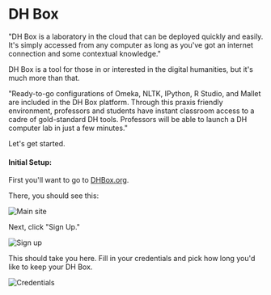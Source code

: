 <h1>DH Box</h1>
<p>"DH Box is a laboratory in the cloud that can be deployed quickly and easily. 
It's simply accessed from any computer as long as you've got an internet connection and some contextual knowledge."</p>
<p>DH Box is a tool for those in or interested in the digital humanities, but it's much more than that.</p>
<p>"Ready-to-go configurations of Omeka, NLTK, IPython, R Studio, and Mallet are included in the DH Box platform. 
Through this praxis friendly environment, professors and students have instant classroom access to a cadre of gold-standard DH tools.
Professors will be able to launch a DH computer lab in just a few minutes."</p>
<p>Let's get started.</p>
<h4>Initial Setup:</h4>
<p>First you'll want to go to <a href="http://dhbox.org/">DHBox.org</a>.</p>
<p>There, you should see this:</p>
<img src="http://i.imgur.com/BOo8fQr.png" alt="Main site">
<p>Next, click "Sign Up."</p>
<img src="http://i.imgur.com/Zgkw8Yr.png" alt="Sign up">
<p>This should take you here. Fill in your credentials and pick how long you'd like to keep your DH Box.</p>
<img src="http://i.imgur.com/pNjT8P5.png" alt="Credentials">



